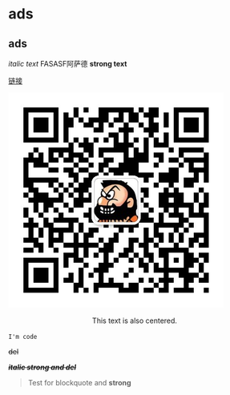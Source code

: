 # ads
## ads
*italic text*
FASASF阿萨德
**strong text**

[链接](https://tieba.baidu.com/)

![300*600](./q.png)

<p style="text-align: center;">This text is also centered.</p>

`I'm code`

~~del~~

***~~italic strong and del~~***

> Test for blockquote and **strong**